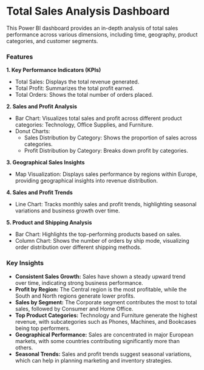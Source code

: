 # Total Sales Analysis Dashboard

This Power BI dashboard provides an in-depth analysis of total sales performance across various dimensions, including time, geography, product categories, and customer segments.

### Features

**1. Key Performance Indicators (KPIs)**
* Total Sales: Displays the total revenue generated.
* Total Profit: Summarizes the total profit earned.
* Total Orders: Shows the total number of orders placed.

**2. Sales and Profit Analysis**
* Bar Chart: Visualizes total sales and profit across different product categories: Technology, Office Supplies, and Furniture.
* Donut Charts:
  * Sales Distribution by Category: Shows the proportion of sales across categories.
  * Profit Distribution by Category: Breaks down profit by categories.

**3. Geographical Sales Insights**
* Map Visualization: Displays sales performance by regions within Europe, providing geographical insights into revenue distribution.

**4. Sales and Profit Trends**
* Line Chart: Tracks monthly sales and profit trends, highlighting seasonal variations and business growth over time.

**5. Product and Shipping Analysis**
* Bar Chart: Highlights the top-performing products based on sales.
* Column Chart: Shows the number of orders by ship mode, visualizing order distribution over different shipping methods.

### Key Insights
* **Consistent Sales Growth:** Sales have shown a steady upward trend over time, indicating strong business performance.
* **Profit by Region:** The Central region is the most profitable, while the South and North regions generate lower profits.
* **Sales by Segment:** The Corporate segment contributes the most to total sales, followed by Consumer and Home Office.
* **Top Product Categories:** Technology and Furniture generate the highest revenue, with subcategories such as Phones, Machines, and Bookcases being top performers.
* **Geographical Performance:** Sales are concentrated in major European markets, with some countries contributing significantly more than others.
* **Seasonal Trends:** Sales and profit trends suggest seasonal variations, which can help in planning marketing and inventory strategies.
